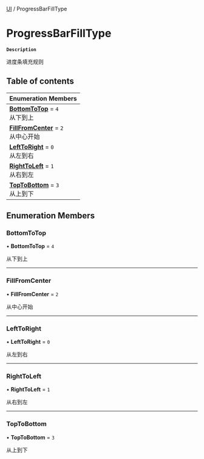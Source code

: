 [UI](../modules/UI.UI.md) / ProgressBarFillType

# ProgressBarFillType <Badge type="tip" text="Enumeration" /> <Score text="ProgressBarFillType" />

**`Description`**

进度条填充规则

## Table of contents

| Enumeration Members |
| :-----|
| **[BottomToTop](UI.ProgressBarFillType.md#bottomtotop)** = ``4`` <br> 从下到上|
| **[FillFromCenter](UI.ProgressBarFillType.md#fillfromcenter)** = ``2`` <br> 从中心开始|
| **[LeftToRight](UI.ProgressBarFillType.md#lefttoright)** = ``0`` <br> 从左到右|
| **[RightToLeft](UI.ProgressBarFillType.md#righttoleft)** = ``1`` <br> 从右到左|
| **[TopToBottom](UI.ProgressBarFillType.md#toptobottom)** = ``3`` <br> 从上到下|

## Enumeration Members

### BottomToTop <Score text="BottomToTop" /> 

• **BottomToTop** = ``4``

从下到上

___

### FillFromCenter <Score text="FillFromCenter" /> 

• **FillFromCenter** = ``2``

从中心开始

___

### LeftToRight <Score text="LeftToRight" /> 

• **LeftToRight** = ``0``

从左到右

___

### RightToLeft <Score text="RightToLeft" /> 

• **RightToLeft** = ``1``

从右到左

___

### TopToBottom <Score text="TopToBottom" /> 

• **TopToBottom** = ``3``

从上到下
